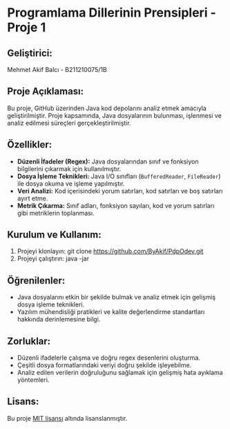 # Programlama Dillerinin Prensipleri - Proje 1

## Geliştirici:
Mehmet Akif Balcı - B211210075/1B

## Proje Açıklaması:
Bu proje, GitHub üzerinden Java kod depolarını analiz etmek amacıyla geliştirilmiştir. Proje kapsamında, Java dosyalarının bulunması, işlenmesi ve analiz edilmesi süreçleri gerçekleştirilmiştir.

## Özellikler:
- **Düzenli İfadeler (Regex):** Java dosyalarından sınıf ve fonksiyon bilgilerini çıkarmak için kullanılmıştır.
- **Dosya İşleme Teknikleri:** Java I/O sınıfları (`BufferedReader`, `FileReader`) ile dosya okuma ve işleme yapılmıştır.
- **Veri Analizi:** Kod içerisindeki yorum satırları, kod satırları ve boş satırları ayırt etme.
- **Metrik Çıkarma:** Sınıf adları, fonksiyon sayıları, kod ve yorum satırları gibi metriklerin toplanması.

## Kurulum ve Kullanım:
1. Projeyi klonlayın:
  git clone <https://github.com/ByAkif/PdpOdev.git>
2. Projeyi çalıştırın:
  java -jar <PdpOdev>

## Öğrenilenler:
- Java dosyalarını etkin bir şekilde bulmak ve analiz etmek için gelişmiş dosya işleme teknikleri.
- Yazılım mühendisliği pratikleri ve kalite değerlendirme standartları hakkında derinlemesine bilgi.

## Zorluklar:
- Düzenli ifadelerle çalışma ve doğru regex desenlerini oluşturma.
- Çeşitli dosya formatlarındaki veriyi doğru şekilde işleyebilme.
- Analiz edilen verilerin doğruluğunu sağlamak için gelişmiş hata ayıklama yöntemleri.

## Lisans:
Bu proje [MIT lisansı](LICENSE.md) altında lisanslanmıştır.

